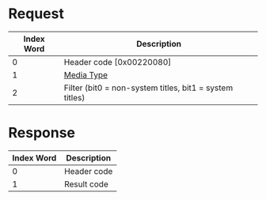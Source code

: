 # Request

| Index Word | Description                                             |
|------------|---------------------------------------------------------|
| 0          | Header code \[0x00220080\]                              |
| 1          | [Media Type](Filesystem_services#MediaType "wikilink")  |
| 2          | Filter (bit0 = non-system titles, bit1 = system titles) |

# Response

| Index Word | Description |
|------------|-------------|
| 0          | Header code |
| 1          | Result code |